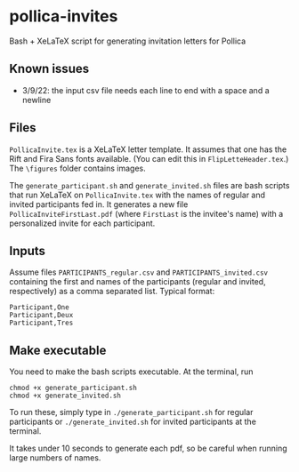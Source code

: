 # pollica-invites
Bash + XeLaTeX script for generating invitation letters for Pollica

## Known issues
* 3/9/22: the input csv file needs each line to end with a space and a newline

## Files

`PollicaInvite.tex` is a XeLaTeX letter template. It assumes that one has the Rift and Fira Sans fonts available. (You can edit this in `FlipLetteHeader.tex`.) The `\figures` folder contains images.

The `generate_participant.sh` and `generate_invited.sh` files are bash scripts that run XeLaTeX on `PollicaInvite.tex` with the names of regular and invited participants fed in. It generates a new file `PollicaInviteFirstLast.pdf` (where `FirstLast` is the invitee's name) with a personalized invite for each participant.

## Inputs
Assume files `PARTICIPANTS_regular.csv` and `PARTICIPANTS_invited.csv` containing the first and names of the participants (regular and invited, respectively) as a comma separated list. Typical format:

```
Participant,One
Participant,Deux
Participant,Tres
```

## Make executable

You need to make the bash scripts executable. At the terminal, run
```
chmod +x generate_participant.sh
chmod +x generate_invited.sh
```

To run these, simply type in `./generate_participant.sh` for regular participants or `./generate_invited.sh` for invited participants at the terminal.

It takes under 10 seconds to generate each pdf, so be careful when running large numbers of names.      
